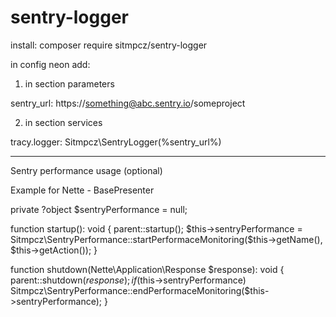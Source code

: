 # sentry-logger

install:
composer require sitmpcz/sentry-logger

in config neon add:
1) in section parameters

sentry_url: https://something@abc.sentry.io/someproject

2) in section services

tracy.logger: Sitmpcz\SentryLogger(%sentry_url%)

--------------------------------------------------------------
Sentry performance usage (optional)

Example for Nette - BasePresenter

private ?object $sentryPerformance = null;

function startup(): void
{
  parent::startup();
  $this->sentryPerformance = Sitmpcz\SentryPerformance::startPerformaceMonitoring($this->getName(), $this->getAction());
}

function shutdown(Nette\Application\Response $response): void
{
  parent::shutdown($response);
  if ($this->sentryPerformance) Sitmpcz\SentryPerformance::endPerformaceMonitoring($this->sentryPerformance);
}

